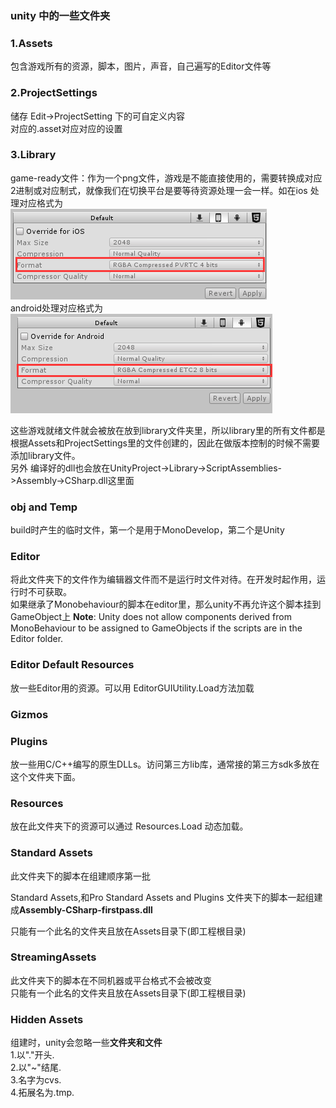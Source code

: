 ### unity 中的一些文件夹 ###
### 1.Assets
包含游戏所有的资源，脚本，图片，声音，自己遍写的Editor文件等  
### 2.ProjectSettings
储存 Edit->ProjectSetting 下的可自定义内容  
对应的.asset对应对应的设置

### 3.Library
game-ready文件：作为一个png文件，游戏是不能直接使用的，需要转换成对应2进制或对应制式，就像我们在切换平台是要等待资源处理一会一样。如在ios 处理对应格式为  
![](UnityManualPic/6.png)  
android处理对应格式为  
![](UnityManualPic/7.png)   

这些游戏就绪文件就会被放在放到library文件夹里，所以library里的所有文件都是根据Assets和ProjectSettings里的文件创建的，因此在做版本控制的时候不需要添加library文件。   
另外 编译好的dll也会放在UnityProject->Library->ScriptAssemblies->Assembly->CSharp.dll这里面  

### obj and Temp
build时产生的临时文件，第一个是用于MonoDevelop，第二个是Unity
### Editor
将此文件夹下的文件作为编辑器文件而不是运行时文件对待。在开发时起作用，运行时不可获取。   
如果继承了Monobehaviour的脚本在editor里，那么unity不再允许这个脚本挂到GameObject上
**Note**: Unity does not allow components derived from MonoBehaviour to be assigned to GameObjects if the scripts are in the Editor folder.
### Editor Default Resources
放一些Editor用的资源。可以用 EditorGUIUtility.Load方法加载
### Gizmos
### Plugins
放一些用C/C++编写的原生DLLs。访问第三方lib库，通常接的第三方sdk多放在这个文件夹下面。
### Resources
放在此文件夹下的资源可以通过 Resources.Load 动态加载。
### Standard Assets
此文件夹下的脚本在组建顺序第一批  

Standard Assets,和Pro Standard Assets and Plugins 文件夹下的脚本一起组建成**Assembly-CSharp-firstpass.dll**

只能有一个此名的文件夹且放在Assets目录下(即工程根目录)

### StreamingAssets
此文件夹下的脚本在不同机器或平台格式不会被改变  
只能有一个此名的文件夹且放在Assets目录下(即工程根目录)
### Hidden Assets
组建时，unity会忽略一些**文件夹和文件**  
1.以"."开头.  
2.以"~"结尾.  
3.名字为cvs.  
4.拓展名为.tmp.